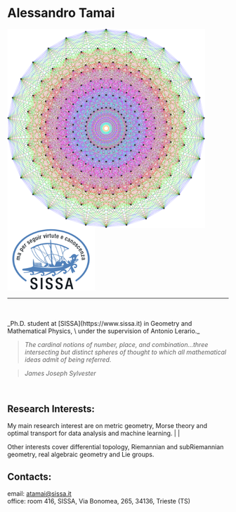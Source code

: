 
# Alessandro Tamai


<img align="left" width="450" src="https://github.com/aleetamai/aleetamai.github.io/blob/main/docs/assets/images/Lie_groups.png" />


<img src="https://github.com/aleetamai/aleetamai.github.io/blob/main/docs/assets/images/sissalogo.png" width="200" />

---------

<br>
<br>
​_Ph.D. student at [SISSA](https://www.sissa.it) in Geometry and Mathematical Physics, 
\
under the supervision of Antonio Lerario._





>_The cardinal notions of number, place, and combination...three intersecting but distinct spheres of thought to which all mathematical ideas admit of being referred._

>_James Joseph Sylvester_

<br>
  
## Research Interests:

My main research interest are on metric geometry, Morse theory and optimal transport for data analysis and machine learning.   |
                                                                                                                               |

Other interests cover differential topology, Riemannian and subRiemannian geometry, real algebraic geometry and Lie groups.



## Contacts:

email:  atamai@sissa.it
\
office: room 416, SISSA, Via Bonomea, 265, 34136, Trieste (TS)


